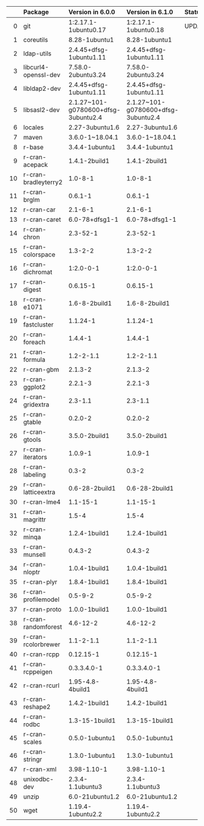 <!-- markdown-link-check-disable -->

|    | Package              | Version in 6.0.0                    | Version in 6.1.0                    | Status   |
|---:|:---------------------|:------------------------------------|:------------------------------------|:---------|
|  0 | git                  | 1:2.17.1-1ubuntu0.17                | 1:2.17.1-1ubuntu0.18                | UPDATED  |
|  1 | coreutils            | 8.28-1ubuntu1                       | 8.28-1ubuntu1                       |          |
|  2 | ldap-utils           | 2.4.45+dfsg-1ubuntu1.11             | 2.4.45+dfsg-1ubuntu1.11             |          |
|  3 | libcurl4-openssl-dev | 7.58.0-2ubuntu3.24                  | 7.58.0-2ubuntu3.24                  |          |
|  4 | libldap2-dev         | 2.4.45+dfsg-1ubuntu1.11             | 2.4.45+dfsg-1ubuntu1.11             |          |
|  5 | libsasl2-dev         | 2.1.27~101-g0780600+dfsg-3ubuntu2.4 | 2.1.27~101-g0780600+dfsg-3ubuntu2.4 |          |
|  6 | locales              | 2.27-3ubuntu1.6                     | 2.27-3ubuntu1.6                     |          |
|  7 | maven                | 3.6.0-1~18.04.1                     | 3.6.0-1~18.04.1                     |          |
|  8 | r-base               | 3.4.4-1ubuntu1                      | 3.4.4-1ubuntu1                      |          |
|  9 | r-cran-acepack       | 1.4.1-2build1                       | 1.4.1-2build1                       |          |
| 10 | r-cran-bradleyterry2 | 1.0-8-1                             | 1.0-8-1                             |          |
| 11 | r-cran-brglm         | 0.6.1-1                             | 0.6.1-1                             |          |
| 12 | r-cran-car           | 2.1-6-1                             | 2.1-6-1                             |          |
| 13 | r-cran-caret         | 6.0-78+dfsg1-1                      | 6.0-78+dfsg1-1                      |          |
| 14 | r-cran-chron         | 2.3-52-1                            | 2.3-52-1                            |          |
| 15 | r-cran-colorspace    | 1.3-2-2                             | 1.3-2-2                             |          |
| 16 | r-cran-dichromat     | 1:2.0-0-1                           | 1:2.0-0-1                           |          |
| 17 | r-cran-digest        | 0.6.15-1                            | 0.6.15-1                            |          |
| 18 | r-cran-e1071         | 1.6-8-2build1                       | 1.6-8-2build1                       |          |
| 19 | r-cran-fastcluster   | 1.1.24-1                            | 1.1.24-1                            |          |
| 20 | r-cran-foreach       | 1.4.4-1                             | 1.4.4-1                             |          |
| 21 | r-cran-formula       | 1.2-2-1.1                           | 1.2-2-1.1                           |          |
| 22 | r-cran-gbm           | 2.1.3-2                             | 2.1.3-2                             |          |
| 23 | r-cran-ggplot2       | 2.2.1-3                             | 2.2.1-3                             |          |
| 24 | r-cran-gridextra     | 2.3-1.1                             | 2.3-1.1                             |          |
| 25 | r-cran-gtable        | 0.2.0-2                             | 0.2.0-2                             |          |
| 26 | r-cran-gtools        | 3.5.0-2build1                       | 3.5.0-2build1                       |          |
| 27 | r-cran-iterators     | 1.0.9-1                             | 1.0.9-1                             |          |
| 28 | r-cran-labeling      | 0.3-2                               | 0.3-2                               |          |
| 29 | r-cran-latticeextra  | 0.6-28-2build1                      | 0.6-28-2build1                      |          |
| 30 | r-cran-lme4          | 1.1-15-1                            | 1.1-15-1                            |          |
| 31 | r-cran-magrittr      | 1.5-4                               | 1.5-4                               |          |
| 32 | r-cran-minqa         | 1.2.4-1build1                       | 1.2.4-1build1                       |          |
| 33 | r-cran-munsell       | 0.4.3-2                             | 0.4.3-2                             |          |
| 34 | r-cran-nloptr        | 1.0.4-1build1                       | 1.0.4-1build1                       |          |
| 35 | r-cran-plyr          | 1.8.4-1build1                       | 1.8.4-1build1                       |          |
| 36 | r-cran-profilemodel  | 0.5-9-2                             | 0.5-9-2                             |          |
| 37 | r-cran-proto         | 1.0.0-1build1                       | 1.0.0-1build1                       |          |
| 38 | r-cran-randomforest  | 4.6-12-2                            | 4.6-12-2                            |          |
| 39 | r-cran-rcolorbrewer  | 1.1-2-1.1                           | 1.1-2-1.1                           |          |
| 40 | r-cran-rcpp          | 0.12.15-1                           | 0.12.15-1                           |          |
| 41 | r-cran-rcppeigen     | 0.3.3.4.0-1                         | 0.3.3.4.0-1                         |          |
| 42 | r-cran-rcurl         | 1.95-4.8-4build1                    | 1.95-4.8-4build1                    |          |
| 43 | r-cran-reshape2      | 1.4.2-1build1                       | 1.4.2-1build1                       |          |
| 44 | r-cran-rodbc         | 1.3-15-1build1                      | 1.3-15-1build1                      |          |
| 45 | r-cran-scales        | 0.5.0-1ubuntu1                      | 0.5.0-1ubuntu1                      |          |
| 46 | r-cran-stringr       | 1.3.0-1ubuntu1                      | 1.3.0-1ubuntu1                      |          |
| 47 | r-cran-xml           | 3.98-1.10-1                         | 3.98-1.10-1                         |          |
| 48 | unixodbc-dev         | 2.3.4-1.1ubuntu3                    | 2.3.4-1.1ubuntu3                    |          |
| 49 | unzip                | 6.0-21ubuntu1.2                     | 6.0-21ubuntu1.2                     |          |
| 50 | wget                 | 1.19.4-1ubuntu2.2                   | 1.19.4-1ubuntu2.2                   |          |